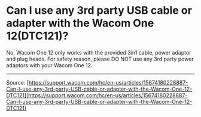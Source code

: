 # Can I use any 3rd party USB cable or adapter with the Wacom One 12(DTC121)?

No, Wacom One 12 only works with the provided 3in1 cable, power adaptor and plug heads. For safety reason, please DO NOT use any 3rd party power adaptors with your Wacom One 12.

---
Source: [https://support.wacom.com/hc/en-us/articles/15674180228887-Can-I-use-any-3rd-party-USB-cable-or-adapter-with-the-Wacom-One-12-DTC121](https://support.wacom.com/hc/en-us/articles/15674180228887-Can-I-use-any-3rd-party-USB-cable-or-adapter-with-the-Wacom-One-12-DTC121)
